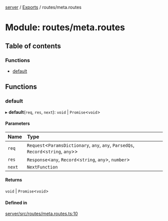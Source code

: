 [server](../README.md) / [Exports](../modules.md) / routes/meta.routes

# Module: routes/meta.routes

## Table of contents

### Functions

- [default](routes_meta_routes.md#default)

## Functions

### default

▸ **default**(`req`, `res`, `next`): `void` \| `Promise`\<`void`\>

#### Parameters

| Name | Type |
| :------ | :------ |
| `req` | `Request`\<`ParamsDictionary`, `any`, `any`, `ParsedQs`, `Record`\<`string`, `any`\>\> |
| `res` | `Response`\<`any`, `Record`\<`string`, `any`\>, `number`\> |
| `next` | `NextFunction` |

#### Returns

`void` \| `Promise`\<`void`\>

#### Defined in

[server/src/routes/meta.routes.ts:10](https://github.com/niklas-joh/french-learning-platform/blob/f88c80a984d39a715bd427891d156cc94cff3831/server/src/routes/meta.routes.ts#L10)
